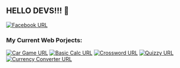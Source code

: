 

## HELLO DEVS!!! 👋

[![Facebook URL](https://img.shields.io/badge/FB-stvnsrrn18-blue)](https://facebook.com/stvnsrrn18)
### My Current Web Porjects: 
[![Car Game URL](https://img.shields.io/badge/JS-Mini%20Car%20Game-blue)](https://serrano1314.github.io/mini-car-game/)
[![Basic Calc URL](https://img.shields.io/badge/JS-Basic%20Calcu-blue)](https://serrano1314.github.io/basic-calc/)
[![Crossword URL](https://img.shields.io/badge/HTML%20CSS-Crossword-blue)](https://serrano1314.github.io/Crossword/)
[![Quizzy URL](https://img.shields.io/badge/JS-Quizzy-blue)](https://serrano1314.github.io/Quizzy/)
[![Currency Converter URL](https://img.shields.io/badge/JS-CurrencyConverter-blue)](https://serrano1314.github.io/currency-converter/)

 

<!--
**serrano1314/serrano1314** is a ✨ _special_ ✨ repository because its `README.md` (this file) appears on your GitHub profile.
Here are some ideas to get you started:

- 🔭 I’m currently working on ...
- 🌱 I’m currently learning ...
- 👯 I’m looking to collaborate on ...
- 🤔 I’m looking for help with ...
- 💬 Ask me about ...
- 📫 How to reach me: ...
- 😄 Pronouns: ...
- ⚡ Fun fact: ...
-->
